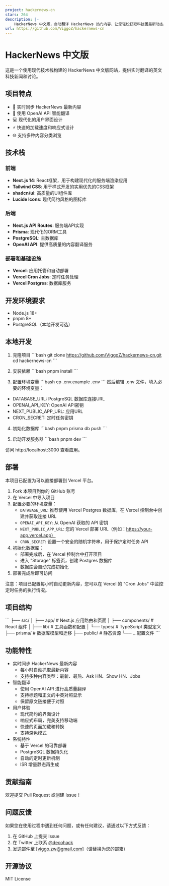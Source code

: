 ```yaml
---
project: hackernews-cn
stars: 264
description: |-
    HackerNews 中文版，自动翻译 HackerNews 热门内容，让您轻松获取科技圈最新动态。包含热门文章、最新资讯、问答讨论、项目展示等多种内容。
url: https://github.com/ViggoZ/hackernews-cn
---
```


# HackerNews 中文版

这是一个使用现代技术栈构建的 HackerNews 中文版网站，提供实时翻译的英文科技新闻和讨论。

## 项目特点

- 🚀 实时同步 HackerNews 最新内容
- 🤖 使用 OpenAI API 智能翻译
- 💻 现代化的用户界面设计
- ⚡ 快速的加载速度和响应式设计
- 🌐 支持多种内容分类浏览

## 技术栈

### 前端
- **Next.js 14**: React框架，用于构建现代化的服务端渲染应用
- **Tailwind CSS**: 用于样式开发的实用优先的CSS框架
- **shadcn/ui**: 高质量的UI组件库
- **Lucide Icons**: 现代简约风格的图标库

### 后端
- **Next.js API Routes**: 服务端API实现
- **Prisma**: 现代化的ORM工具
- **PostgreSQL**: 主数据库
- **OpenAI API**: 提供高质量的内容翻译服务

### 部署和基础设施
- **Vercel**: 应用托管和自动部署
- **Vercel Cron Jobs**: 定时任务处理
- **Vercel Postgres**: 数据库服务

## 开发环境要求

- Node.js 18+
- pnpm 8+
- PostgreSQL（本地开发可选）

## 本地开发

1. 克隆项目
\`\`\`bash
git clone https://github.com/ViggoZ/hackernews-cn.git
cd hackernews-cn
\`\`\`

2. 安装依赖
\`\`\`bash
pnpm install
\`\`\`

3. 配置环境变量
\`\`\`bash
cp .env.example .env
\`\`\`
然后编辑 .env 文件，填入必要的环境变量：
- DATABASE_URL: PostgreSQL 数据库连接URL
- OPENAI_API_KEY: OpenAI API密钥
- NEXT_PUBLIC_APP_URL: 应用URL
- CRON_SECRET: 定时任务密钥

4. 初始化数据库
\`\`\`bash
pnpm prisma db push
\`\`\`

5. 启动开发服务器
\`\`\`bash
pnpm dev
\`\`\`

访问 http://localhost:3000 查看应用。

## 部署

本项目已配置为可以直接部署到 Vercel 平台。

1. Fork 本项目到你的 GitHub 账号
2. 在 Vercel 中导入项目
3. 配置必要的环境变量：
   - `DATABASE_URL`: 推荐使用 Vercel Postgres 数据库，在 Vercel 控制台中创建并获取连接 URL
   - `OPENAI_API_KEY`: 从 OpenAI 获取的 API 密钥
   - `NEXT_PUBLIC_APP_URL`: 您的 Vercel 部署 URL（例如：https://your-app.vercel.app）
   - `CRON_SECRET`: 设置一个安全的随机字符串，用于保护定时任务 API
4. 初始化数据库：
   - 部署完成后，在 Vercel 控制台中打开项目
   - 进入 "Storage" 标签页，创建 Postgres 数据库
   - 数据库会自动完成初始化
5. 部署完成后即可访问

注意：项目已配置每小时自动更新内容，您可以在 Vercel 的 "Cron Jobs" 中监控定时任务的执行情况。

## 项目结构

\`\`\`
├── src/
│   ├── app/          # Next.js 应用路由和页面
│   ├── components/   # React 组件
│   ├── lib/         # 工具函数和配置
│   └── types/       # TypeScript 类型定义
├── prisma/          # 数据库模型和迁移
├── public/          # 静态资源
└── ...配置文件
\`\`\`

## 功能特性

- 实时同步 HackerNews 最新内容
  - 每小时自动抓取最新内容
  - 支持多种内容类型：最新、最热、Ask HN、Show HN、Jobs
- 智能翻译
  - 使用 OpenAI API 进行高质量翻译
  - 支持标题和正文的中英对照显示
  - 保留原文链接便于对照
- 用户体验
  - 现代简约的界面设计
  - 响应式布局，完美支持移动端
  - 快速的页面加载和转换
  - 支持深色模式
- 系统特性
  - 基于 Vercel 的可靠部署
  - PostgreSQL 数据持久化
  - 自动的定时更新机制
  - ISR 增量静态再生成

## 贡献指南

欢迎提交 Pull Request 或创建 Issue！

## 问题反馈

如果您在使用过程中遇到任何问题，或有任何建议，请通过以下方式反馈：

1. 在 GitHub 上提交 Issue
2. 在 Twitter 上联系 [@decohack](https://twitter.com/decohack)
3. 发送邮件至 [viggo.zw@gmail.com]（请替换为您的邮箱）

## 开源协议

MIT License

